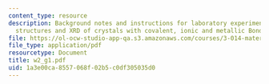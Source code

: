 ```yaml
---
content_type: resource
description: Background notes and instructions for laboratory experiments on derivative
  structures and XRD of crystals with covalent, ionic and metallic Bonds.
file: https://ol-ocw-studio-app-qa.s3.amazonaws.com/courses/3-014-materials-laboratory-fall-2006/1a3e00ca8557068f02b5c0df305035d0_w2_g1.pdf
file_type: application/pdf
resourcetype: Document
title: w2_g1.pdf
uid: 1a3e00ca-8557-068f-02b5-c0df305035d0
---
```

